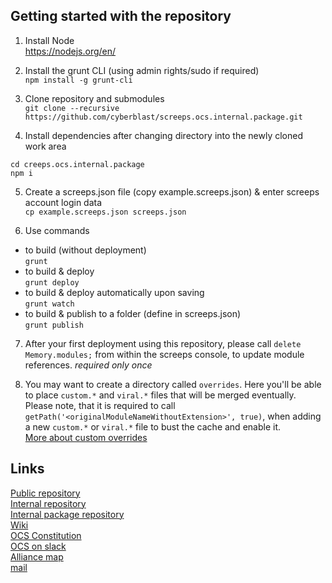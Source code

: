 ## Getting started with the repository  

1. Install Node  
  https://nodejs.org/en/

2. Install the grunt CLI (using admin rights/sudo if required)  
  `npm install -g grunt-cli`  

3. Clone repository and submodules  
  `git clone --recursive https://github.com/cyberblast/screeps.ocs.internal.package.git`

4. Install dependencies  after changing directory into the newly cloned work area
  ```
  cd creeps.ocs.internal.package
  npm i
  ```

5. Create a screeps.json file (copy example.screeps.json) & enter screeps account login data  
  `cp example.screeps.json screeps.json`

6. Use commands
  * to build (without deployment)  
  `grunt`  
  * to build & deploy  
  `grunt deploy`  
  * to build & deploy automatically upon saving  
  `grunt watch`  
  * to build & publish to a folder (define in screeps.json)  
  `grunt publish`  

7. After your first deployment using this repository, please call `delete Memory.modules;` from within the screeps console, to update module references. 
  *required only once*  

8. You may want to create a directory called `overrides`. Here you'll be able to place `custom.*` and `viral.*` files that will be merged eventually.  
Please note, that it is required to call `getPath('<originalModuleNameWithoutExtension>', true)`, when adding a new `custom.*` or `viral.*` file to bust the cache and enable it.  
[More about custom overrides](https://github.com/ScreepsOCS/screeps.behaviour-action-pattern/wiki/Custom-Module-Overrides)  

## Links

[Public repository](https://github.com/ScreepsOCS/screeps.behaviour-action-pattern)  
[Internal repository](https://github.com/cyberblast/screeps.ocs.internal)  
[Internal package repository](https://github.com/cyberblast/screeps.ocs.internal.package)  
[Wiki](https://github.com/ScreepsOCS/screeps.behaviour-action-pattern/wiki)  
[OCS Constitution](https://screepsocs.github.io/screeps.ocs/OCS_Constitution)  
[OCS on slack](https://screeps.slack.com/messages/ocs)  
[Alliance map](http://www.leagueofautomatednations.com/a/OCS)  
[mail](mailto://ocs@cyberblast.org)  
